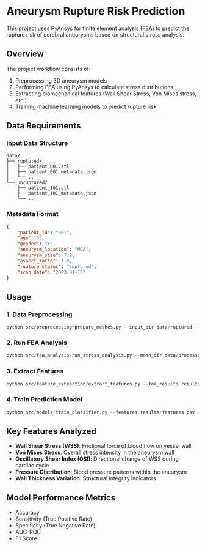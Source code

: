 # Aneurysm Rupture Risk Prediction

This project uses PyAnsys for finite element analysis (FEA) to predict the rupture risk of cerebral aneurysms based on structural stress analysis.

## Overview

The project workflow consists of:
1. Preprocessing 3D aneurysm models
2. Performing FEA using PyAnsys to calculate stress distributions
3. Extracting biomechanical features (Wall Shear Stress, Von Mises stress, etc.)
4. Training machine learning models to predict rupture risk

## Data Requirements

### Input Data Structure
```
data/
├── ruptured/
│   ├── patient_001.stl
│   ├── patient_001_metadata.json
│   └── ...
└── unruptured/
    ├── patient_101.stl
    ├── patient_101_metadata.json
    └── ...
```

### Metadata Format
```json
{
    "patient_id": "001",
    "age": 55,
    "gender": "F",
    "aneurysm_location": "MCA",
    "aneurysm_size": 7.2,
    "aspect_ratio": 1.8,
    "rupture_status": "ruptured",
    "scan_date": "2023-01-15"
}
```

## Usage

### 1. Data Preprocessing
```python
python src/preprocessing/prepare_meshes.py --input_dir data/ruptured --output_dir data/processed
```

### 2. Run FEA Analysis
```python
python src/fea_analysis/run_stress_analysis.py --mesh_dir data/processed --output_dir results/fea
```

### 3. Extract Features
```python
python src/feature_extraction/extract_features.py --fea_results results/fea --output results/features.csv
```

### 4. Train Prediction Model
```python
python src/models/train_classifier.py --features results/features.csv --output models/rupture_risk_model.pkl
```

## Key Features Analyzed

- **Wall Shear Stress (WSS)**: Frictional force of blood flow on vessel wall
- **Von Mises Stress**: Overall stress intensity in the aneurysm wall
- **Oscillatory Shear Index (OSI)**: Directional change of WSS during cardiac cycle
- **Pressure Distribution**: Blood pressure patterns within the aneurysm
- **Wall Thickness Variation**: Structural integrity indicators

## Model Performance Metrics

- Accuracy
- Sensitivity (True Positive Rate)
- Specificity (True Negative Rate)
- AUC-ROC
- F1 Score 